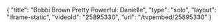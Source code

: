 {
    "title": "Bobbi Brown Pretty Powerful: Danielle",
    "type": "solo",
    "layout": "iframe-static",
    "videoId": "25895330",
    "url": "\/tvpembed\/25895330"
}